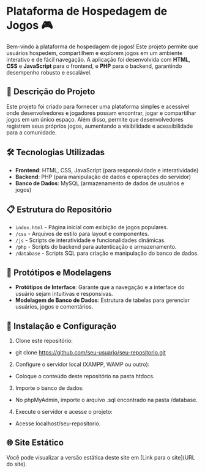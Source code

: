 # Plataforma de Hospedagem de Jogos 🎮

Bem-vindo à plataforma de hospedagem de jogos! Este projeto permite que usuários hospedem, compartilhem e explorem jogos em um ambiente interativo e de fácil navegação.
A aplicação foi desenvolvida com **HTML**, **CSS** e **JavaScript** para o frontend, e **PHP** para o backend, garantindo desempenho robusto e escalável.

## 📑 Descrição do Projeto

Este projeto foi criado para fornecer uma plataforma simples e acessível onde desenvolvedores e jogadores possam encontrar, jogar e compartilhar jogos em um único espaço.
Além disso, permite que desenvolvedores registrem seus próprios jogos, aumentando a visibilidade e acessibilidade para a comunidade.

## 🛠️ Tecnologias Utilizadas

- **Frontend**: HTML, CSS, JavaScript (para responsividade e interatividade)
- **Backend**: PHP (para manipulação de dados e operações do servidor)
- **Banco de Dados**: MySQL (armazenamento de dados de usuários e jogos)

## 📋 Estrutura do Repositório

- `index.html` - Página inicial com exibição de jogos populares.
- `/css` - Arquivos de estilo para layout e componentes.
- `/js` - Scripts de interatividade e funcionalidades dinâmicas.
- `/php` - Scripts do backend para autenticação e armazenamento.
- `/database` - Scripts SQL para criação e manipulação do banco de dados.

## 📂 Protótipos e Modelagens

- **Protótipos de Interface**: Garante que a navegação e a interface do usuário sejam intuitivas e responsivas.
- **Modelagem de Banco de Dados**: Estrutura de tabelas para gerenciar usuários, jogos e comentários.

## 🚀 Instalação e Configuração

1. Clone este repositório:

- git clone https://github.com/seu-usuario/seu-repositorio.git

2. Configure o servidor local (XAMPP, WAMP ou outro):

- Coloque o conteúdo deste repositório na pasta htdocs.
  
3. Importe o banco de dados:

- No phpMyAdmin, importe o arquivo .sql encontrado na pasta /database.
  
4. Execute o servidor e acesse o projeto:

- Acesse localhost/seu-repositorio.

## 🌐 Site Estático
Você pode visualizar a versão estática deste site em [Link para o site](URL do site).
